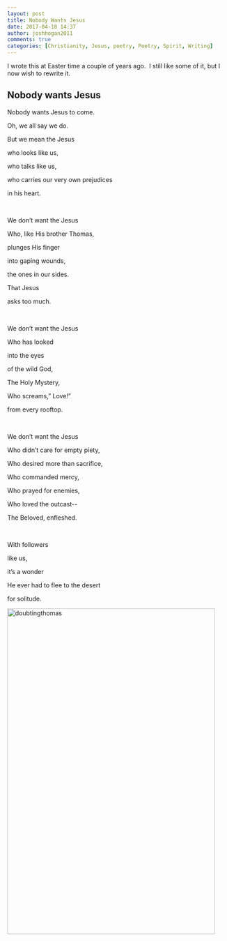 ```yaml
---
layout: post
title: Nobody Wants Jesus
date: 2017-04-18 14:37
author: joshhogan2011
comments: true
categories: [Christianity, Jesus, poetry, Poetry, Spirit, Writing]
---
```

I wrote this at Easter time a couple of years ago.  I still like some of it, but I now wish to rewrite it.
<h2>Nobody wants Jesus</h2>
Nobody wants Jesus to come.

Oh, we all say we do.

But we mean the Jesus

who looks like us,

who talks like us,

who carries our very own prejudices

in his heart.

&nbsp;

We don’t want the Jesus

Who, like His brother Thomas,

plunges His finger

into gaping wounds,

the ones in our sides.

That Jesus

asks too much.

&nbsp;

We don’t want the Jesus

Who has looked

into the eyes

of the wild God,

The Holy Mystery,

Who screams,” Love!”

from every rooftop.

&nbsp;

We don’t want the Jesus

Who didn’t care for empty piety,

Who desired more than sacrifice,

Who commanded mercy,

Who prayed for enemies,

Who loved the outcast--

The Beloved, enfleshed.

&nbsp;

With followers

like us,

it’s a wonder

He ever had to flee to the desert

for solitude.

<img class="alignnone size-full wp-image-432" src="https://joshuadavidhogan.files.wordpress.com/2017/04/doubtingthomas.jpg" alt="doubtingthomas" width="477" height="747" />
